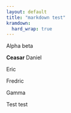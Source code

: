 ```yaml
---
layout: default
title: "markdown test"
kramdown:
  hard_wrap: true
---
```



Alpha
beta



**Ceasar**
Daniel


Eric

Fredric


Gamma

Test
test


